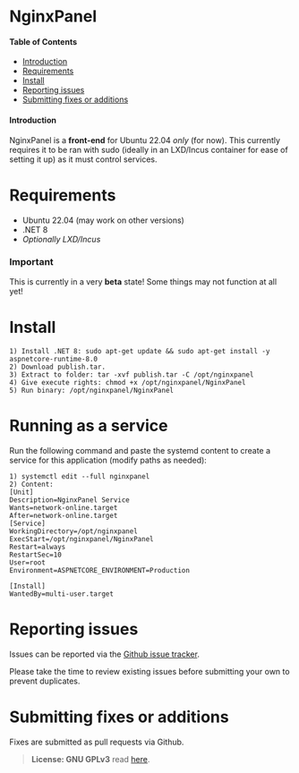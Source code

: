 # NginxPanel

#### Table of Contents
* [Introduction](#introduction)
* [Requirements](#requirements)
* [Install](#install)
* [Reporting issues](#reporting-issues)
* [Submitting fixes or additions](#submitting-fixes-or-additions)

#### Introduction
NginxPanel is a **front-end** for Ubuntu 22.04 *only* (for now). This currently requires it to be ran with sudo (ideally in an LXD/Incus container for ease of setting it up) as it must control services.

# Requirements
* Ubuntu 22.04 (may work on other versions)
* .NET 8
* *Optionally LXD/Incus*
 
 ### Important
 This is currently in a very **beta** state!  Some things may not function at all yet!

# Install
```
1) Install .NET 8: sudo apt-get update && sudo apt-get install -y aspnetcore-runtime-8.0
2) Download publish.tar.
3) Extract to folder: tar -xvf publish.tar -C /opt/nginxpanel
4) Give execute rights: chmod +x /opt/nginxpanel/NginxPanel
5) Run binary: /opt/nginxpanel/NginxPanel
```

# Running as a service
Run the following command and paste the systemd content to create a service for this application (modify paths as needed):
```
1) systemctl edit --full nginxpanel
2) Content:
[Unit]
Description=NginxPanel Service
Wants=network-online.target
After=network-online.target
[Service]
WorkingDirectory=/opt/nginxpanel
ExecStart=/opt/nginxpanel/NginxPanel
Restart=always
RestartSec=10
User=root
Environment=ASPNETCORE_ENVIRONMENT=Production

[Install]
WantedBy=multi-user.target
```

# Reporting issues
Issues can be reported via the [Github issue tracker](https://github.com/SoulSeekkor/NginxPanel/issues).

Please take the time to review existing issues before submitting your own to prevent duplicates.

# Submitting fixes or additions
Fixes are submitted as pull requests via Github.

> **License: GNU GPLv3** read [here](https://www.gnu.org/licenses/agpl-3.0.en.html).